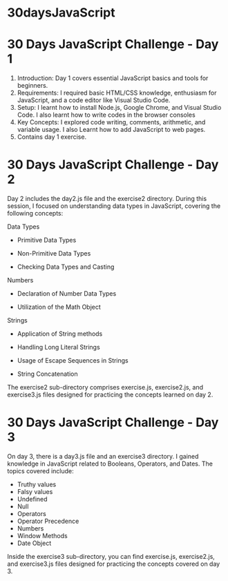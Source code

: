 # 30daysJavaScript
# 30 Days JavaScript Challenge - Day 1

1. Introduction: Day 1 covers essential JavaScript basics and tools for beginners.
2. Requirements: I required basic HTML/CSS knowledge, enthusiasm for JavaScript, and a code editor like Visual Studio Code.
3. Setup: I learnt how to install Node.js, Google Chrome, and Visual Studio Code. I also learnt how to write codes in the browser consoles
4. Key Concepts: I explored code writing, comments, arithmetic, and variable usage. I also Learnt how to add JavaScript to web pages.
5. Contains day 1 exercise.

# 30 Days JavaScript Challenge - Day 2

Day 2 includes the day2.js file and the exercise2 directory. During this session, I focused on understanding data types in JavaScript, covering the following concepts:

Data Types

- Primitive Data Types

- Non-Primitive Data Types

- Checking Data Types and Casting

Numbers
- Declaration of Number Data Types

- Utilization of the Math Object

Strings
- Application of String methods

- Handling Long Literal Strings

- Usage of Escape Sequences in Strings

- String Concatenation

The exercise2 sub-directory comprises exercise.js, exercise2.js, and exercise3.js files designed for practicing the concepts learned on day 2.

# 30 Days JavaScript Challenge - Day 3

On day 3, there is a day3.js file and an exercise3 directory. I gained knowledge in JavaScript related to Booleans, Operators, and Dates. The topics covered include:

- Truthy values
- Falsy values
- Undefined
- Null
- Operators
- Operator Precedence
- Numbers
- Window Methods
- Date Object

Inside the exercise3 sub-directory, you can find exercise.js, exercise2.js, and exercise3.js files designed for practicing the concepts covered on day 3.

   
